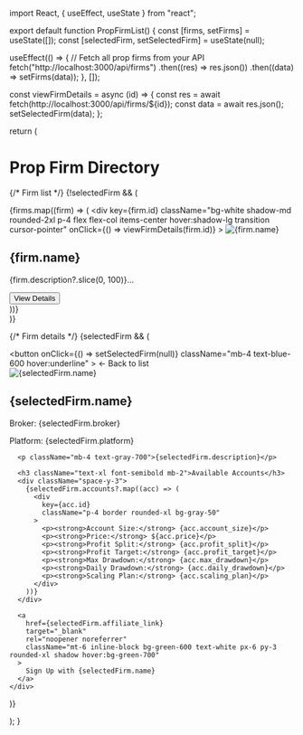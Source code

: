 import React, { useEffect, useState } from "react";

export default function PropFirmList() { const [firms, setFirms] = useState([]); const [selectedFirm, setSelectedFirm] = useState(null);

useEffect(() => { // Fetch all prop firms from your API fetch("http://localhost:3000/api/firms") .then((res) => res.json()) .then((data) => setFirms(data)); }, []);

const viewFirmDetails = async (id) => { const res = await fetch(http://localhost:3000/api/firms/${id}); const data = await res.json(); setSelectedFirm(data); };

return ( <div className="p-6 bg-gray-50 min-h-screen"> <h1 className="text-3xl font-bold mb-6 text-center">Prop Firm Directory</h1>

{/* Firm list */}
  {!selectedFirm && (
    <div className="grid md:grid-cols-3 gap-6">
      {firms.map((firm) => (
        <div
          key={firm.id}
          className="bg-white shadow-md rounded-2xl p-4 flex flex-col items-center hover:shadow-lg transition cursor-pointer"
          onClick={() => viewFirmDetails(firm.id)}
        >
          <img
            src={firm.logo_url}
            alt={firm.name}
            className="w-24 h-24 object-contain mb-4"
          />
          <h2 className="text-xl font-semibold mb-2">{firm.name}</h2>
          <p className="text-gray-600 text-sm mb-4 text-center">
            {firm.description?.slice(0, 100)}...
          </p>
          <button className="bg-blue-600 text-white px-4 py-2 rounded-xl">
            View Details
          </button>
        </div>
      ))}
    </div>
  )}

  {/* Firm details */}
  {selectedFirm && (
    <div className="max-w-3xl mx-auto bg-white shadow-lg rounded-2xl p-6">
      <button
        onClick={() => setSelectedFirm(null)}
        className="mb-4 text-blue-600 hover:underline"
      >
        ← Back to list
      </button>
      <div className="flex items-center gap-4 mb-4">
        <img
          src={selectedFirm.logo_url}
          alt={selectedFirm.name}
          className="w-20 h-20 object-contain"
        />
        <div>
          <h2 className="text-2xl font-bold">{selectedFirm.name}</h2>
          <p className="text-gray-500">Broker: {selectedFirm.broker}</p>
          <p className="text-gray-500">Platform: {selectedFirm.platform}</p>
        </div>
      </div>

      <p className="mb-4 text-gray-700">{selectedFirm.description}</p>

      <h3 className="text-xl font-semibold mb-2">Available Accounts</h3>
      <div className="space-y-3">
        {selectedFirm.accounts?.map((acc) => (
          <div
            key={acc.id}
            className="p-4 border rounded-xl bg-gray-50"
          >
            <p><strong>Account Size:</strong> {acc.account_size}</p>
            <p><strong>Price:</strong> ${acc.price}</p>
            <p><strong>Profit Split:</strong> {acc.profit_split}</p>
            <p><strong>Profit Target:</strong> {acc.profit_target}</p>
            <p><strong>Max Drawdown:</strong> {acc.max_drawdown}</p>
            <p><strong>Daily Drawdown:</strong> {acc.daily_drawdown}</p>
            <p><strong>Scaling Plan:</strong> {acc.scaling_plan}</p>
          </div>
        ))}
      </div>

      <a
        href={selectedFirm.affiliate_link}
        target="_blank"
        rel="noopener noreferrer"
        className="mt-6 inline-block bg-green-600 text-white px-6 py-3 rounded-xl shadow hover:bg-green-700"
      >
        Sign Up with {selectedFirm.name}
      </a>
    </div>
  )}
</div>

); }

